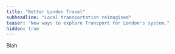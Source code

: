 ```yaml
---
title: "Better London Travel"
subheadline: "Local transportation reimagined"
teaser: "New ways to explore Transport for London's system."
hidden: true
---
```


Blah
